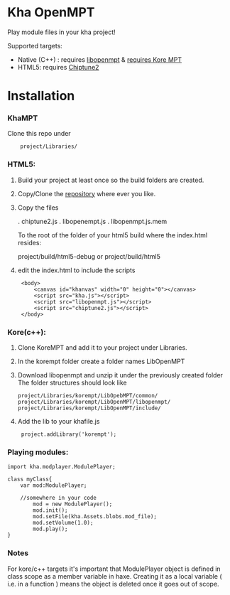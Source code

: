 # Kha OpenMPT

Play module files in your kha project!

Supported targets:
- Native (C++) :  requires [libopenmpt](https://lib.openmpt.org/libopenmpt/download/) &  [requires Kore MPT](https://github.com/Disar/KoreMPT)
- HTML5: requires [Chiptune2](https://github.com/deskjet/chiptune2.js)

# Installation

### KhaMPT

Clone this repo under

        project/Libraries/

### HTML5:

1. Build your project at least once so the build folders are created.
2. Copy/Clone the [repository](https://github.com/deskjet/chiptune2.js) where ever you like.
3. Copy the files 

    . chiptune2.js
    . libopenempt.js
    . libopenmpt.js.mem

    To the root of the folder of your html5 build where the index.html resides:
    
    project/build/html5-debug 
    or
    project/build/html5

4. edit the index.html to include the scripts

        <body>
        	<canvas id="khanvas" width="0" height="0"></canvas>
        	<script src="kha.js"></script>
        	<script src="libopenmpt.js"></script>
        	<script src="chiptune2.js"></script>
        </body>

### Kore(c++):

1.  Clone KoreMPT and add it to your project under Libraries.
2.  In the korempt folder create a folder names LibOpenMPT
3.  Download libopenmpt and unzip it under the previously created folder
    The folder structures should look like

        project/Libraries/korempt/LibOpebMPT/common/
        project/Libraries/korempt/LibOpenMPT/libopenmpt/
        project/Libraries/korempt/LibOpenMPT/include/
        
4. Add the lib to your khafile.js

        project.addLibrary('korempt');


### Playing modules:

    import kha.modplayer.ModulePlayer;
    
    class myClass{
    	var mod:ModulePlayer;
    	
    	//somewhere in your code
    	    mod = new ModulePlayer();
    		mod.init();
    		mod.setFile(kha.Assets.blobs.mod_file);
    		mod.setVolume(1.0);
    		mod.play();
    }
    
### Notes

For kore/c++ targets it's important that ModulePlayer object is defined in class scope as a member variable in haxe.
Creating it as a local variable ( i.e. in a function ) means the object is deleted once it goes out of scope.